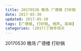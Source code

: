 ```yaml
---
title: 20170530 晚场 广德楼 打砂锅
date: 2017-05-30
updated: 2017-05-30
tags: [广德楼, 打砂锅, 相声, 高峰] 
categories: (2017)丁酉年场次 
---
```

20170530 晚场 广德楼 打砂锅